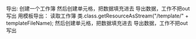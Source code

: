 导出:
    创建一个工作簿
    然后创建单元格，把数据填充进去
    导出数据，工作不把out写出
用模板导出：
    读取工作簿 类.class.getResourceAsStream("/template/" + templateFileName);
    然后创建单元格，把数据填充进去
    导出数据，工作不把out写出